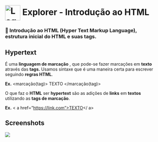 # <img src="https://imgur.com/X4HdxWx.png"  width="50px" align="center" alt="Logo Explorer em formato de Hexagono Azul com detalhes azul claro"> Explorer - Introdução ao HTML

### 📌 Introdução ao HTML (Hyper Text Markup Language), estrutura inicial do HTML e suas tags.

## Hypertext

É uma **linguagem de marcação** , que pode-se fazer marcações em **texto** através das **tags.**
Usamos sintaxe que é uma maneira certa para escrever seguindo **regras HTML**.

**Ex.**   <marcação(tag)> TEXTO </marcação(tag)> 

O que faz o **HTML** ser **hypertext** são as adições de **links** em **textos** utilizando as **tags de marcação**.

**Ex.** <  a href=”https://link.com”>TEXTO</ a>


## Screenshots

<img src="https://imgur.com/M49f7v5.png">


